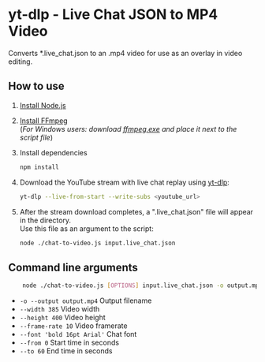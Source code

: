 # yt-dlp - Live Chat JSON to MP4 Video

Converts *.live_chat.json to an .mp4 video for use as an overlay in video editing.

## How to use

1. [Install Node.js](https://nodejs.org/en)

2. [Install FFmpeg](https://ffmpeg.org/download.html)<br>
   (*For Windows users: download [ffmpeg.exe](https://github.com/BtbN/FFmpeg-Builds/releases/download/latest/ffmpeg-master-latest-win64-gpl.zip) and place it next to the script file*)

3. Install dependencies
   ```bash
   npm install
   ```

4. Download the YouTube stream with live chat replay using [yt-dlp](https://github.com/yt-dlp/yt-dlp):
    ```bash
    yt-dlp --live-from-start --write-subs <youtube_url>
    ```

5. After the stream download completes, a ".live_chat.json" file will appear in the directory.<br>
   Use this file as an argument to the script:
    ```bash
    node ./chat-to-video.js input.live_chat.json
    ```

## Command line arguments
```bash
    node ./chat-to-video.js [OPTIONS] input.live_chat.json -o output.mp4
```
* `-o --output output.mp4` Output filename
* `--width 385` Video width
* `--height 400` Video height
* `--frame-rate 10` Video framerate
* `--font 'bold 16pt Arial'` Chat font
* `--from 0` Start time in seconds
* `--to 60` End time in seconds
